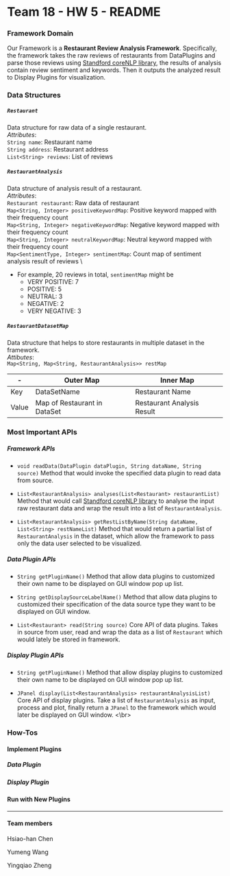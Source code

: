 Team 18 - HW 5 - README
============

### Framework Domain
Our Framework is a **Restaurant Review Analysis Framework**. 
Specifically, the framework takes the raw reviews of restaurants from DataPlugins and parse those reviews using <a href="https://stanfordnlp.github.io/CoreNLP/">Standford coreNLP library</a>, the results of analysis contain review sentiment and keywords. Then it outputs the analyzed result to Display Plugins for visualization.


### Data Structures

##### `Restaurant`
Data structure for raw data of a single restaurant. \
*Attributes*: \
`String name`: Restaurant name \
`String address`: Restaurant address \
`List<String> reviews`: List of reviews 

##### `RestaurantAnalysis`
Data structure of analysis result of a restaurant. \
*Attributes*: \
`Restaurant restaurant`: Raw data of restaurant \
`Map<String, Integer> positiveKeywordMap`: Positive keyword mapped with their frequency count \
`Map<String, Integer> negativeKeywordMap`: Negative keyword mapped with their frequency count \
`Map<String, Integer> neutralKeywordMap`: Neutral keyword mapped with their frequency count \
`Map<SentimentType, Integer> sentimentMap`: Count map of sentiment analysis result of reviews \
* For example, 20 reviews in total, `sentimentMap` might be 
	* VERY POSITIVE: 7
	* POSITIVE: 5
	* NEUTRAL: 3
	* NEGATIVE: 2
	* VERY NEGATIVE: 3

##### `RestaurantDatasetMap`
Data structure that helps to store restaurants in multiple dataset in the framework. \
*Attibutes*: \
`Map<String, Map<String, RestaurantAnalysis>> restMap`

|     -  | Outer Map | Inner Map |
|------------- | ------------- | -------- |
| Key   | DataSetName | Restaurant Name |
| Value  | Map of Restaurant in DataSet | Restaurant Analysis Result |

### Most Important APIs

##### Framework APIs

* `void readData(DataPlugin dataPlugin, String dataName, String source)`
	Method that would invoke the specified data plugin to read data from source.

* `List<RestaurantAnalysis> analyses(List<Restaurant> restaurantList)`
	Method that would call <a href="https://stanfordnlp.github.io/CoreNLP/">Standford coreNLP library</a> to analyse the input raw restaurant data and wrap the result into a list of `RestaurantAnalysis`.
* `List<RestaurantAnalysis> getRestListByName(String dataName, List<String> restNameList)`
	Method that would return a partial list of `RestaurantAnalysis` in the dataset, which allow the framework to pass only the data user selected to be visualized.


##### Data Plugin APIs
* `String getPluginName()`
	Method that allow data plugins to customized their own name to be displayed on GUI window pop up list.

* `String getDisplaySourceLabelName()`
	Method that allow data plugins to customized their specification of the data source type they want to be displayed on GUI window.

* `List<Restaurant> read(String source)`
	Core API of data plugins. Takes in source from user, read and wrap the data as a list of `Restaurant` which would lately be stored in framework.


##### Display Plugin APIs
* `String getPluginName()`
	Method that allow display plugins to customized their own name to be displayed on GUI window pop up list.

* `JPanel display(List<RestaurantAnalysis> restaurantAnalysisList)`
	Core API of display plugins. Take a list of `RestaurantAnalysis` as input, process and plot, finally return a `JPanel` to the framework which would later be displayed on GUI window.
<\br>

### How-Tos

#### Implement Plugins

##### Data Plugin

##### Display Plugin

#### Run with New Plugins

---

#### Team members

Hsiao-han Chen

Yumeng Wang

Yingqiao Zheng

